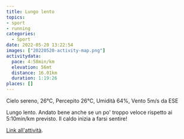 ```yaml
---
title: Lungo lento
topics:
- sport
- running
categories: 
  - Sport
date: 2022-05-20 13:22:54
images: ["20220520-activity-map.png"]
activitydata:
  pace: 4:58min/km
  elevation: 56mt
  distance: 16.01km
  duration: 1:19:26
places: []
---
```


Cielo sereno, 26°C, Percepito 26°C, Umidità 64%, Vento 5m/s da ESE

<!--more-->

Lungo lento. Andato bene anche se un po' troppo veloce rispetto ai 5:10min/km previsto.
Il caldo inizia a farsi sentire!

<!-- {{< figure src="20220520-activity-map.png" title="map" >}} -->

<!-- {% strava id:7173589231 embedId:e1181cb119c525317e1795cec339312845b49467 %} -->

[Link all'attività](https://strava.com/activities/7173589231).
